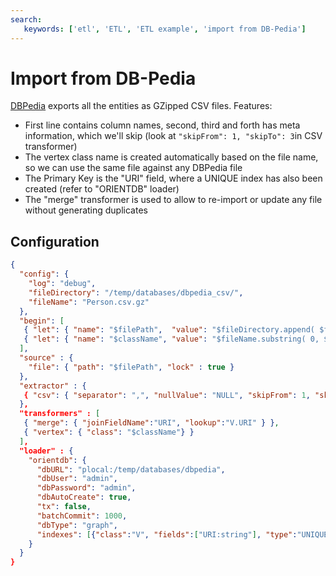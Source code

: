 ```yaml
---
search:
   keywords: ['etl', 'ETL', 'ETL example', 'import from DB-Pedia']
---
```


<!-- proofread 2015-12-11 SAM -->
# Import from DB-Pedia

[DBPedia](http://oldwiki.dbpedia.org/DBpediaAsTables) exports all the entities as GZipped CSV files.
Features:
- First line contains column names, second, third and forth has meta information, which we'll skip (look at ```"skipFrom": 1, "skipTo": 3```in CSV transformer)
- The vertex class name is created automatically based on the file name, so we can use the same file against any DBPedia file
- The Primary Key is the "URI" field, where a UNIQUE index has also been created (refer to "ORIENTDB" loader)
- The "merge" transformer is used to allow to re-import or update any file without generating duplicates

## Configuration
```json
{
  "config": {
    "log": "debug",
    "fileDirectory": "/temp/databases/dbpedia_csv/",
    "fileName": "Person.csv.gz"
  },
  "begin": [
   { "let": { "name": "$filePath",  "value": "$fileDirectory.append( $fileName )"} },
   { "let": { "name": "$className", "value": "$fileName.substring( 0, $fileName.indexOf('.') )"} }
  ],
  "source" : {
    "file": { "path": "$filePath", "lock" : true }
  },
  "extractor" : {
   { "csv": { "separator": ",", "nullValue": "NULL", "skipFrom": 1, "skipTo": 3 } },
  },
  "transformers" : [
   { "merge": { "joinFieldName":"URI", "lookup":"V.URI" } },
   { "vertex": { "class": "$className"} }
  ],
  "loader" : {
    "orientdb": {
      "dbURL": "plocal:/temp/databases/dbpedia",
      "dbUser": "admin",
      "dbPassword": "admin",
      "dbAutoCreate": true,
      "tx": false,
      "batchCommit": 1000,
      "dbType": "graph",
      "indexes": [{"class":"V", "fields":["URI:string"], "type":"UNIQUE" }]
    }
  }
}

```
